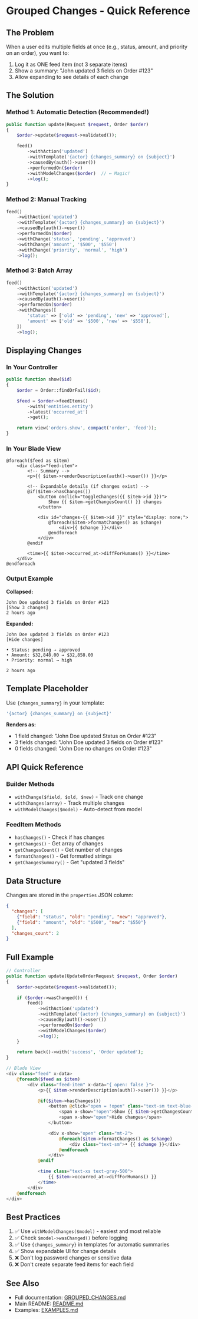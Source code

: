# Grouped Changes - Quick Reference

## The Problem

When a user edits multiple fields at once (e.g., status, amount, and priority on an order), you want to:
1. Log it as ONE feed item (not 3 separate items)
2. Show a summary: "John updated 3 fields on Order #123"
3. Allow expanding to see details of each change

## The Solution

### Method 1: Automatic Detection (Recommended!)

```php
public function update(Request $request, Order $order)
{
    $order->update($request->validated());

    feed()
        ->withAction('updated')
        ->withTemplate('{actor} {changes_summary} on {subject}')
        ->causedBy(auth()->user())
        ->performedOn($order)
        ->withModelChanges($order)  // ← Magic!
        ->log();
}
```

### Method 2: Manual Tracking

```php
feed()
    ->withAction('updated')
    ->withTemplate('{actor} {changes_summary} on {subject}')
    ->causedBy(auth()->user())
    ->performedOn($order)
    ->withChange('status', 'pending', 'approved')
    ->withChange('amount', '$500', '$550')
    ->withChange('priority', 'normal', 'high')
    ->log();
```

### Method 3: Batch Array

```php
feed()
    ->withAction('updated')
    ->withTemplate('{actor} {changes_summary} on {subject}')
    ->causedBy(auth()->user())
    ->performedOn($order)
    ->withChanges([
        'status' => ['old' => 'pending', 'new' => 'approved'],
        'amount' => ['old' => '$500', 'new' => '$550'],
    ])
    ->log();
```

## Displaying Changes

### In Your Controller

```php
public function show($id)
{
    $order = Order::findOrFail($id);

    $feed = $order->feedItems()
        ->with('entities.entity')
        ->latest('occurred_at')
        ->get();

    return view('orders.show', compact('order', 'feed'));
}
```

### In Your Blade View

```blade
@foreach($feed as $item)
    <div class="feed-item">
        <!-- Summary -->
        <p>{{ $item->renderDescription(auth()->user()) }}</p>

        <!-- Expandable details (if changes exist) -->
        @if($item->hasChanges())
            <button onclick="toggleChanges({{ $item->id }})">
                Show {{ $item->getChangesCount() }} changes
            </button>

            <div id="changes-{{ $item->id }}" style="display: none;">
                @foreach($item->formatChanges() as $change)
                    <div>{{ $change }}</div>
                @endforeach
            </div>
        @endif

        <time>{{ $item->occurred_at->diffForHumans() }}</time>
    </div>
@endforeach
```

### Output Example

**Collapsed:**
```
John Doe updated 3 fields on Order #123
[Show 3 changes]
2 hours ago
```

**Expanded:**
```
John Doe updated 3 fields on Order #123
[Hide changes]

• Status: pending → approved
• Amount: $32,848.00 → $32,858.00
• Priority: normal → high

2 hours ago
```

## Template Placeholder

Use `{changes_summary}` in your template:

```php
'{actor} {changes_summary} on {subject}'
```

**Renders as:**
- 1 field changed: "John Doe updated Status on Order #123"
- 3 fields changed: "John Doe updated 3 fields on Order #123"
- 0 fields changed: "John Doe no changes on Order #123"

## API Quick Reference

### Builder Methods
- `withChange($field, $old, $new)` - Track one change
- `withChanges(array)` - Track multiple changes
- `withModelChanges($model)` - Auto-detect from model

### FeedItem Methods
- `hasChanges()` - Check if has changes
- `getChanges()` - Get array of changes
- `getChangesCount()` - Get number of changes
- `formatChanges()` - Get formatted strings
- `getChangesSummary()` - Get "updated 3 fields"

## Data Structure

Changes are stored in the `properties` JSON column:

```json
{
  "changes": [
    {"field": "status", "old": "pending", "new": "approved"},
    {"field": "amount", "old": "$500", "new": "$550"}
  ],
  "changes_count": 2
}
```

## Full Example

```php
// Controller
public function update(UpdateOrderRequest $request, Order $order)
{
    $order->update($request->validated());

    if ($order->wasChanged()) {
        feed()
            ->withAction('updated')
            ->withTemplate('{actor} {changes_summary} on {subject}')
            ->causedBy(auth()->user())
            ->performedOn($order)
            ->withModelChanges($order)
            ->log();
    }

    return back()->with('success', 'Order updated');
}

// Blade View
<div class="feed" x-data>
    @foreach($feed as $item)
        <div class="feed-item" x-data="{ open: false }">
            <p>{{ $item->renderDescription(auth()->user()) }}</p>

            @if($item->hasChanges())
                <button @click="open = !open" class="text-sm text-blue-600">
                    <span x-show="!open">Show {{ $item->getChangesCount() }} changes</span>
                    <span x-show="open">Hide changes</span>
                </button>

                <div x-show="open" class="mt-2">
                    @foreach($item->formatChanges() as $change)
                        <div class="text-sm">• {{ $change }}</div>
                    @endforeach
                </div>
            @endif

            <time class="text-xs text-gray-500">
                {{ $item->occurred_at->diffForHumans() }}
            </time>
        </div>
    @endforeach
</div>
```

## Best Practices

1. ✅ Use `withModelChanges($model)` - easiest and most reliable
2. ✅ Check `$model->wasChanged()` before logging
3. ✅ Use `{changes_summary}` in templates for automatic summaries
4. ✅ Show expandable UI for change details
5. ❌ Don't log password changes or sensitive data
6. ❌ Don't create separate feed items for each field

## See Also

- Full documentation: [GROUPED_CHANGES.md](GROUPED_CHANGES.md)
- Main README: [README.md](README.md)
- Examples: [EXAMPLES.md](EXAMPLES.md)
